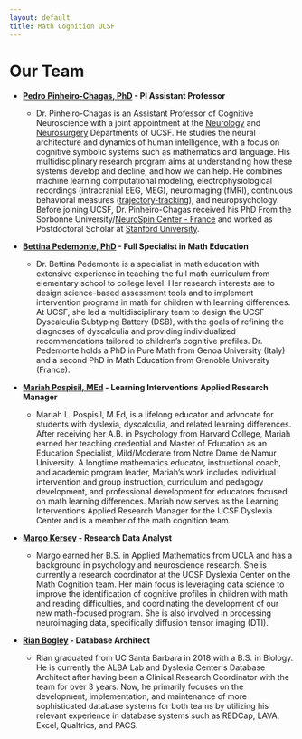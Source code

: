 ```yaml
---
layout: default
title: Math Cognition UCSF
---
```


# Our Team

* **[Pedro Pinheiro-Chagas, PhD](https://scholar.google.com/citations?user=XVsftdsAAAAJ&hl) - PI Assistant Professor**

    * Dr. Pinheiro-Chagas is an Assistant Professor of Cognitive Neuroscience with a joint appointment at the [Neurology](https://memory.ucsf.edu/) and [Neurosurgery](https://neurosurgery.ucsf.edu/) Departments of UCSF. He studies the neural architecture and dynamics of human intelligence, with a focus on cognitive symbolic systems such as mathematics and language. His multidisciplinary research program aims at understanding how these systems develop and decline, and how we can help. He combines machine learning computational modeling, electrophysiological recordings (intracranial EEG, MEG), neuroimaging (fMRI), continuous behavioral measures ([trajectory-tracking](https://trajtracker.wixsite.com/trajtracker)), and neuropsychology. Before joining UCSF, Dr. Pinheiro-Chagas received his PhD From the Sorbonne University/[NeuroSpin Center - France](https://www.unicog.org/) and worked as Postdoctoral Scholar at [Stanford University](https://med.stanford.edu/parvizi-lab/projects.html).  
    
* **[Bettina Pedemonte, PhD](https://memory.ucsf.edu/people/bettina-pedemonte) - Full Specialist in Math Education**

    * Dr. Bettina Pedemonte is a specialist in math education with extensive experience in teaching the full math curriculum from elementary school to college level. Her research interests are to design science-based assessment tools and to implement intervention programs in math for children with learning differences. At UCSF, she led a multidisciplinary team to design the UCSF Dyscalculia Subtyping Battery (DSB), with the goals of refining the diagnoses of dyscalculia and providing individualized recommendations tailored to children’s cognitive profiles. Dr. Pedemonte holds a PhD in Pure Math from Genoa University (Italy) and a second PhD in Math Education from Grenoble University (France).

* **[Mariah Pospisil, MEd](https://memory.ucsf.edu/people/mariah-pospisil) - Learning Interventions Applied Research Manager**

    * Mariah L. Pospisil, M.Ed, is a lifelong educator and advocate for students with dyslexia, dyscalculia, and related learning differences. After receiving her A.B. in Psychology from Harvard College, Mariah earned her teaching credential and Master of Education as an Education Specialist, Mild/Moderate from Notre Dame de Namur University. A longtime mathematics educator, instructional coach, and academic program leader, Mariah’s work includes individual intervention and group instruction, curriculum and pedagogy development, and professional development for educators focused on math learning differences. Mariah now serves as the Learning Interventions Applied Research Manager for the UCSF Dyslexia Center and is a member of the math cognition team.

* **[Margo Kersey](https://profiles.ucsf.edu/margo.kersey) - Research Data Analyst**

    * Margo earned her B.S. in Applied Mathematics from UCLA and has a background in psychology and neuroscience research. She is currently a research coordinator at the UCSF Dyslexia Center on the Math Cognition team. Her main focus is leveraging data science to improve the identification of  cognitive profiles in children with math and reading difficulties, and coordinating the development of our new math-focused program. She is also involved in processing neuroimaging data, specifically diffusion tensor imaging (DTI).

* **[Rian Bogley](https://profiles.ucsf.edu/rian.bogley) - Database Architect**

    * Rian graduated from UC Santa Barbara in 2018 with a B.S. in Biology. He is currently the ALBA Lab and Dyslexia Center's Database Architect after having been a Clinical Research Coordinator with the team for over 3 years. Now, he primarily focuses on the development, implementation, and maintenance of more sophisticated database systems for both teams by utilizing his relevant experience in database systems such as REDCap, LAVA, Excel, Qualtrics, and PACS.
